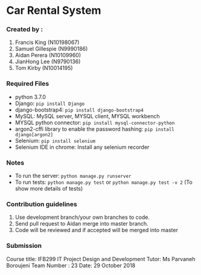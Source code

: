 
# Car Rental System 

### Created by :
 1. Francis King (N10198067)
 2. Samuel Gillespie (N9990186)
 3. Aidan Perera (N10109960)
 4. JianHong Lee (N9790136)
 5. Tom Kirby (N10014195)

### Required Files
* python 3.7.0
* Django: `pip install Django`
* django-bootstrap4: `pip install django-bootstrap4`
* MySQL: MySQL server, MYSQL client, MYSQL workbench
* MYSQL python connector: `pip install mysql-connector-python`
* argon2-cffi library to enable the password hashing: `pip install django[argon2]`
* Selenium: `pip install selenium`
* Selenium IDE in chrome: Install any selenium recorder

### Notes
 - To run the server: `python manage.py runserver`
 - To run tests: `python manage.py test` or `python manage.py test -v 2` (To show more details of tests)

### Contribution guidelines 
1. Use development branch/your own branches to code.
2. Send pull request to Aidan merge into master branch.
3. Code will be reviewed and if accepted will be merged into master

### Submission
Course title: IFB299 IT Project Design and Development
Tutor: Ms Parvaneh Boroujeni
Team Number : 23
Date: 29 October 2018
